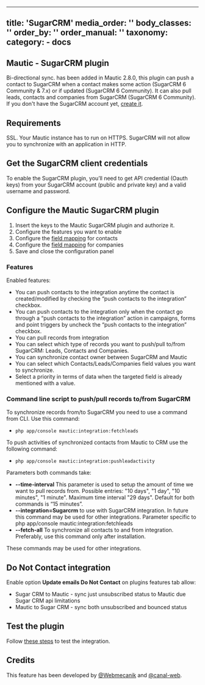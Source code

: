 ---
title: 'SugarCRM'
media_order: ''
body_classes: ''
order_by: ''
order_manual: ''
taxonomy:
    category:
        - docs
----------------------

## Mautic - SugarCRM plugin
Bi-directional sync. has been added in Mautic 2.8.0, this plugin can push a contact to SugarCRM when a contact makes some action  (SugarCRM 6 Community & 7.x) or if updated (SugarCRM 6 Community). It can also pull leads, contacts and companies from SugarCRM (SugarCRM 6 Community). If you don't have the SugarCRM account yet, [create it](https://www.sugarcrm.com/).

## Requirements
SSL. Your Mautic instance has to run on HTTPS. SugarCRM will not allow you to synchronize with an application in HTTP.

## Get the SugarCRM client credentials
To enable the SugarCRM plugin, you’ll need to get API credential (Oauth keys) from your SugarCRM account (public and private key) and a valid username and password.

## Configure the Mautic SugarCRM plugin
1. Insert the keys to the Mautic SugarCRM plugin and authorize it.
2. Configure the features you want to enable
3. Configure the [field mapping](./../plugins/field_mapping.html) for contacts
4. Configure the [field mapping](./../plugins/field_mapping.html) for companies
5. Save and close the configuration panel

### Features
Enabled features:
* You can push contacts to the integration anytime the contact is created/modified by checking the “push contacts to the integration” checkbox.
* You can push contacts to the integration only when the contact go through a “push contacts to the integration” action in campaigns, forms and point triggers by uncheck the  “push contacts to the integration” checkbox.
* You can pull records from integration
* You can select which type of records you want to push/pull to/from SugarCRM: Leads, Contacts and Companies.
* You can synchronize contact owner between SugarCRM and Mautic
* You can select which Contacts/Leads/Companies field values you want to synchronize.
* Select a priority in terms of data when the targeted field is already mentioned with a value.

### Command line script to push/pull records to/from SugarCRM
To synchronize records from/to SugarCRM you need to use a command from CLI. Use this command:
* `php app/console mautic:integration:fetchleads`

To push activities of synchronized contacts from Mautic to CRM use the following command:
* `php app/console mautic:integration:pushleadactivity`


Parameters both commands take:
* **--time-interval** This parameter is used to setup the amount of time we want to pull records from. Possible entries: "10 days", "1 day", "10 minutes", "1 minute". Maximum time interval "29 days". Default for both commands is “15 minutes”.
* **--integration=Sugarcrm** to use with SugarCRM integration. In future this command may be used for other integrations.
Parameter specific to php app/console mautic:integration:fetchleads
* **--fetch-all** To synchronize all contacts to and from integration. Preferably, use this command only after installation.

These commands may be used for other integrations.

## Do Not Contact integration

Enable option **Update emails Do Not Contact** on plugins features tab allow:

- Sugar CRM to Mautic - sync just unsubscribed status to Mautic due Sugar CRM api limitations
- Mautic to Sugar CRM - sync both unsubscribed and bounced status

## Test the plugin
Follow [these steps](./../plugins/integration_test.html) to test the integration.

## Credits
This feature has been developed by [@Webmecanik](https://github.com/webmecanik) and [@canal-web](https://github.com/canal-web).
